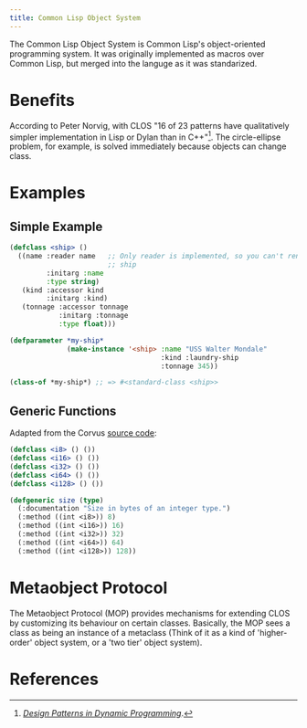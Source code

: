 ```yaml
---
title: Common Lisp Object System
---
```


The Common Lisp Object System is Common Lisp's object-oriented programming
system. It was originally implemented as macros over Common Lisp, but merged
into the languge as it was standarized.

# Benefits

According to Peter Norvig, with CLOS "16 of 23 patterns have qualitatively
simpler implementation in Lisp or Dylan than in C++"[^norvig]. The
circle-ellipse problem, for example, is solved immediately because objects can
change class.

# Examples

## Simple Example

~~~lisp
(defclass <ship> ()
  ((name :reader name   ;; Only reader is implemented, so you can't rename a
                        ;; ship
         :initarg :name
         :type string)
   (kind :accessor kind
         :initarg :kind)
   (tonnage :accessor tonnage
            :initarg :tonnage
            :type float)))

(defparameter *my-ship*
              (make-instance '<ship> :name "USS Walter Mondale"
                                     :kind :laundry-ship
                                     :tonnage 345))

(class-of *my-ship*) ;; => #<standard-class <ship>>
~~~

## Generic Functions

Adapted from the Corvus [source code](https://github.com/eudoxia0/corvus/blob/32f17fb0f4a6c8c913e13317168be8b4b1acb86a/compiler/bootstrap/types.lisp):

~~~lisp
(defclass <i8> () ())
(defclass <i16> () ())
(defclass <i32> () ())
(defclass <i64> () ())
(defclass <i128> () ())

(defgeneric size (type)
  (:documentation "Size in bytes of an integer type.")
  (:method ((int <i8>)) 8)
  (:method ((int <i16>)) 16)
  (:method ((int <i32>)) 32)
  (:method ((int <i64>)) 64)
  (:method ((int <i128>)) 128))
~~~

# Metaobject Protocol

The Metaobject Protocol (MOP) provides mechanisms for extending CLOS by
customizing its behaviour on certain classes. Basically, the MOP sees a class as
being an instance of a metaclass (Think of it as a kind of 'higher-order' object
system, or a 'two tier' object system).

# References

[^norvig]: [*Design Patterns in Dynamic Programming*][norvig].

[norvig]: http://norvig.com/design-patterns/design-patterns.pdf
